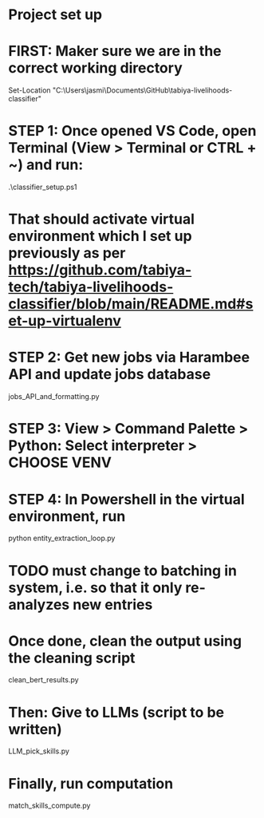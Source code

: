 # Project set up
# FIRST: Maker sure we are in the correct working directory
Set-Location "C:\Users\jasmi\Documents\GitHub\tabiya-livelihoods-classifier"

# STEP 1: Once opened VS Code, open Terminal (View > Terminal or CTRL + ~) and run:
.\classifier_setup.ps1
# That should activate virtual environment which I set up previously as per https://github.com/tabiya-tech/tabiya-livelihoods-classifier/blob/main/README.md#set-up-virtualenv

# STEP 2: Get new jobs via Harambee API and update jobs database
jobs_API_and_formatting.py

# STEP 3: View > Command Palette > Python: Select interpreter > CHOOSE VENV

# STEP 4: In Powershell in the virtual environment, run
python entity_extraction_loop.py
# TODO must change to batching in system, i.e. so that it only re-analyzes new entries

# Once done, clean the output using the cleaning script
clean_bert_results.py

# Then: Give to LLMs (script to be written)
LLM_pick_skills.py

# Finally, run computation
match_skills_compute.py